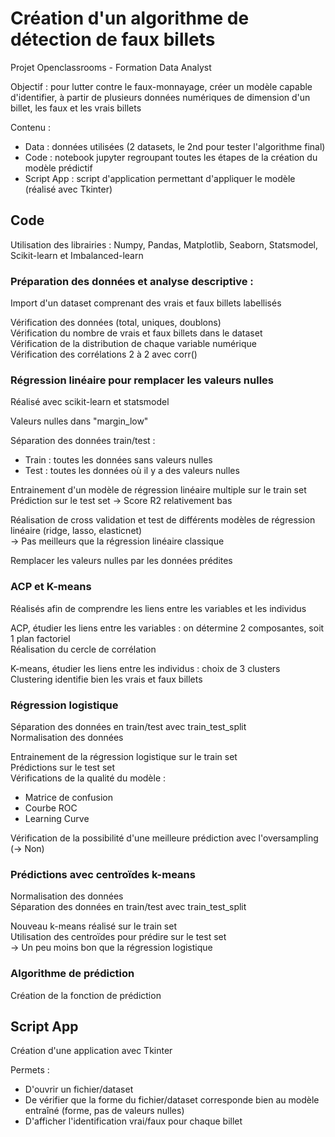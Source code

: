 # Création d'un algorithme de détection de faux billets 

Projet Openclassrooms - Formation Data Analyst  

Objectif : pour lutter contre le faux-monnayage, créer un modèle capable d'identifier, à partir de plusieurs données numériques de dimension d'un billet, les faux et les vrais billets

Contenu :
- Data : données utilisées (2 datasets, le 2nd pour tester l'algorithme final)
- Code : notebook jupyter regroupant toutes les étapes de la création du modèle prédictif  
- Script App : script d'application permettant d'appliquer le modèle (réalisé avec Tkinter)    


## Code

Utilisation des librairies : Numpy, Pandas, Matplotlib, Seaborn, Statsmodel, Scikit-learn et Imbalanced-learn  

### Préparation des données et analyse descriptive : 

Import d'un dataset comprenant des vrais et faux billets labellisés  

Vérification des données (total, uniques, doublons)   
Vérification du nombre de vrais et faux billets dans le dataset  
Vérification de la distribution de chaque variable numérique  
Vérification des corrélations 2 à 2 avec corr()  

### Régression linéaire pour remplacer les valeurs nulles 

Réalisé avec scikit-learn et statsmodel  

Valeurs nulles dans "margin_low"

Séparation des données train/test :
- Train : toutes les données sans valeurs nulles 
- Test : toutes les données où il y a des valeurs nulles  

Entrainement d'un modèle de régression linéaire multiple sur le train set  
Prédiction sur le test set
-> Score R2 relativement bas  

Réalisation de cross validation et test de différents modèles de régression linéaire (ridge, lasso, elasticnet)  
-> Pas meilleurs que la régression linéaire classique

Remplacer les valeurs nulles par les données prédites  

### ACP et K-means  

Réalisés afin de comprendre les liens entre les variables et les individus  

ACP, étudier les liens entre les variables : on détermine 2 composantes, soit 1 plan factoriel  
Réalisation du cercle de corrélation  

K-means, étudier les liens entre les individus : choix de 3 clusters  
Clustering identifie bien les vrais et faux billets  

### Régression logistique  

Séparation des données en train/test avec train_test_split  
Normalisation des données  

Entrainement de la régression logistique sur le train set  
Prédictions sur le test set   
Vérifications de la qualité du modèle : 
- Matrice de confusion 
- Courbe ROC 
- Learning Curve 

Vérification de la possibilité d'une meilleure prédiction avec l'oversampling (-> Non)  

### Prédictions avec centroïdes k-means  

Normalisation des données  
Séparation des données en train/test avec train_test_split  

Nouveau k-means réalisé sur le train set   
Utilisation des centroïdes pour prédire sur le test set   
-> Un peu moins bon que la régression logistique  

### Algorithme de prédiction

Création de la fonction de prédiction  


## Script App

Création d'une application avec Tkinter 

Permets : 
- D'ouvrir un fichier/dataset 
- De vérifier que la forme du fichier/dataset corresponde bien au modèle entraîné (forme, pas de valeurs nulles)  
- D'afficher l'identification vrai/faux pour chaque billet
